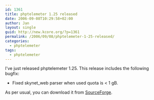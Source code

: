 ```yaml
---
id: 1361
title: phptelemeter 1.25 released
date: 2006-09-08T10:29:58+02:00
author: Jan
layout: single
guid: http://new.kcore.org/?p=1361
permalink: /2006/09/08/phptelemeter-1-25-released/
categories:
  - phptelemeter
tags:
  - phptelemeter
---
```

I've just released phptelemeter 1.25. This release includes the following bugfix:

  * Fixed skynet_web parser when used quota is < 1 gB.

As per usual, you can download it from <a href="http://sourceforge.net/projects/phptelemeter" target="_blank">SourceForge</a>.